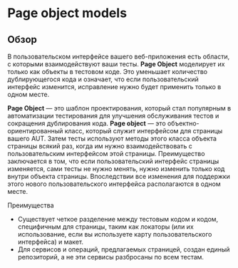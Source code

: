 # Page object models
## Обзор
В пользовательском интерфейсе вашего веб-приложения есть области, с которыми взаимодействуют ваши тесты. **Page Object** моделирует их только как объекты в тестовом коде. Это уменьшает количество дублирующегося кода и означает, что если пользовательский интерфейс изменится, исправление нужно будет применить только в одном месте.

**Page Object** — это шаблон проектирования, который стал популярным в автоматизации тестирования для улучшения обслуживания тестов и сокращения дублирования кода. **Page object** — это объектно-ориентированный класс, который служит интерфейсом для страницы вашего AUT. Затем тесты используют методы этого класса объекта страницы всякий раз, когда им нужно взаимодействовать с пользовательским интерфейсом этой страницы. Преимущество заключается в том, что если пользовательский интерфейс страницы изменяется, сами тесты не нужно менять, нужно изменить только код внутри объекта страницы. Впоследствии все изменения для поддержки этого нового пользовательского интерфейса располагаются в одном месте.

Преимущества
* Существует четкое разделение между тестовым кодом и кодом, специфичным для страницы, таким как локаторы (или их использование, если вы используете карту пользовательского интерфейса) и макет.
* Для сервисов и операций, предлагаемых страницей, создан единый репозиторий, а не эти сервисы разбросаны по всем тестам.
